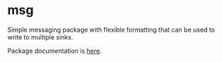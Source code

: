 # msg

Simple messaging package with flexible formatting that can be used to write to multiple sinks.

Package documentation is [here](https://godoc.org/github.com/jlinoff/go/msg).

